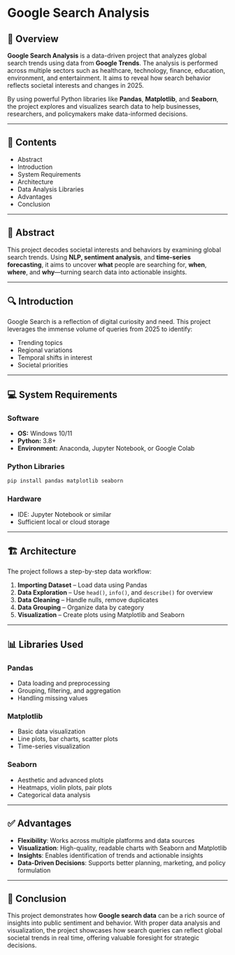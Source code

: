 # Google Search Analysis

## 📌 Overview
**Google Search Analysis** is a data-driven project that analyzes global search trends using data from **Google Trends**. The analysis is performed across multiple sectors such as healthcare, technology, finance, education, environment, and entertainment. It aims to reveal how search behavior reflects societal interests and changes in 2025.

By using powerful Python libraries like **Pandas**, **Matplotlib**, and **Seaborn**, the project explores and visualizes search data to help businesses, researchers, and policymakers make data-informed decisions.

---

## 📖 Contents
- Abstract  
- Introduction  
- System Requirements  
- Architecture  
- Data Analysis Libraries  
- Advantages  
- Conclusion  

---

## 🧠 Abstract
This project decodes societal interests and behaviors by examining global search trends. Using **NLP, sentiment analysis**, and **time-series forecasting**, it aims to uncover **what** people are searching for, **when**, **where**, and **why**—turning search data into actionable insights.

---

## 🔍 Introduction
Google Search is a reflection of digital curiosity and need. This project leverages the immense volume of queries from 2025 to identify:
- Trending topics
- Regional variations
- Temporal shifts in interest
- Societal priorities

---

## 💻 System Requirements

### Software
- **OS:** Windows 10/11  
- **Python:** 3.8+  
- **Environment:** Anaconda, Jupyter Notebook, or Google Colab  

### Python Libraries
```bash
pip install pandas matplotlib seaborn
```

### Hardware
- IDE: Jupyter Notebook or similar
- Sufficient local or cloud storage

---

## 🏗️ Architecture

The project follows a step-by-step data workflow:
1. **Importing Dataset** – Load data using Pandas
2. **Data Exploration** – Use `head()`, `info()`, and `describe()` for overview
3. **Data Cleaning** – Handle nulls, remove duplicates
4. **Data Grouping** – Organize data by category
5. **Visualization** – Create plots using Matplotlib and Seaborn

---

## 📊 Libraries Used

### Pandas
- Data loading and preprocessing
- Grouping, filtering, and aggregation
- Handling missing values

### Matplotlib
- Basic data visualization
- Line plots, bar charts, scatter plots
- Time-series visualization

### Seaborn
- Aesthetic and advanced plots
- Heatmaps, violin plots, pair plots
- Categorical data analysis

---

## ✅ Advantages

- **Flexibility**: Works across multiple platforms and data sources
- **Visualization**: High-quality, readable charts with Seaborn and Matplotlib
- **Insights**: Enables identification of trends and actionable insights
- **Data-Driven Decisions**: Supports better planning, marketing, and policy formulation

---

## 📌 Conclusion

This project demonstrates how **Google search data** can be a rich source of insights into public sentiment and behavior. With proper data analysis and visualization, the project showcases how search queries can reflect global societal trends in real time, offering valuable foresight for strategic decisions.


